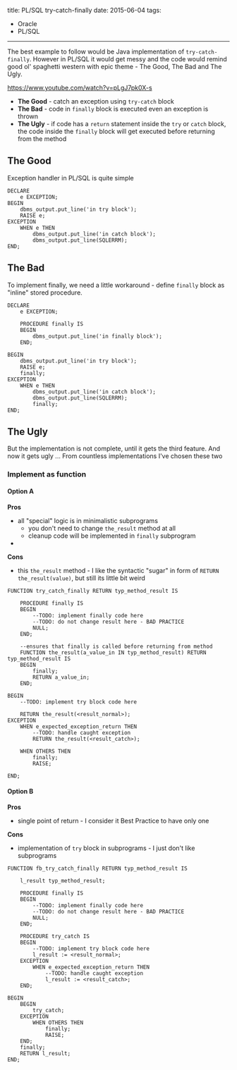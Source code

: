 title: PL/SQL try-catch-finally
date: 2015-06-04
tags:
- Oracle
- PL/SQL
---


The best example to follow would be Java implementation of `try-catch-finally`. However in PL/SQL it would get messy and the code would remind good ol' spaghetti western with epic theme - The Good, The Bad and The Ugly.

https://www.youtube.com/watch?v=pLgJ7pk0X-s

* **The Good** - catch an exception using `try-catch` block
* **The Bad** - code in `finally` block is executed even an exception is thrown
* **The Ugly** - if code has a `return` statement inside the `try` or `catch` block, the code inside the `finally` block will get executed before returning from the method

## The Good

Exception handler in PL/SQL is quite simple
 
````
DECLARE
    e EXCEPTION;
BEGIN
    dbms_output.put_line('in try block');
    RAISE e;
EXCEPTION
    WHEN e THEN
        dbms_output.put_line('in catch block');
        dbms_output.put_line(SQLERRM);
END;
````

## The Bad

To implement finally, we need a little workaround - define `finally` block as "inline" stored procedure.

````
DECLARE
    e EXCEPTION;

    PROCEDURE finally IS
    BEGIN
        dbms_output.put_line('in finally block');
    END;

BEGIN
    dbms_output.put_line('in try block');
    RAISE e;
    finally;
EXCEPTION
    WHEN e THEN
        dbms_output.put_line('in catch block');
        dbms_output.put_line(SQLERRM);
        finally;
END;
````

## The Ugly

But the implementation is not complete, until it gets the third feature. And now it gets ugly ...
From countless implementations I've chosen these two

### Implement as function

#### Option A

**Pros**

* all "special" logic is in minimalistic subprograms
    * you don't need to change `the_result` method at all
    * cleanup code will be implemented in `finally` subprogram
* 

**Cons**

* this `the_result` method - I like the syntactic "sugar" in form of `RETURN the_result(value)`, but still its little bit weird

````
FUNCTION try_catch_finally RETURN typ_method_result IS

    PROCEDURE finally IS
    BEGIN
        --TODO: implement finally code here
        --TODO: do not change result here - BAD PRACTICE
        NULL;
    END;

    --ensures that finally is called before returning from method
    FUNCTION the_result(a_value_in IN typ_method_result) RETURN typ_method_result IS
    BEGIN
        finally;
        RETURN a_value_in;
    END;
    
BEGIN
    --TODO: implement try block code here
    
    RETURN the_result(<result_normal>);
EXCEPTION
    WHEN e_expected_exception_return THEN
        --TODO: handle caught exception
        RETURN the_result(<result_catch>);
        
    WHEN OTHERS THEN
        finally;
        RAISE;
        
END;
````

#### Option B

**Pros**

* single point of return - I consider it Best Practice to have only one

**Cons**

* implementation of `try` block in subprograms - I just don't like subprograms

````
FUNCTION fb_try_catch_finally RETURN typ_method_result IS

    l_result typ_method_result;

    PROCEDURE finally IS
    BEGIN
        --TODO: implement finally code here
        --TODO: do not change result here - BAD PRACTICE
        NULL;
    END;

    PROCEDURE try_catch IS
    BEGIN
        --TODO: implement try block code here
        l_result := <result_normal>;
    EXCEPTION
        WHEN e_expected_exception_return THEN
            --TODO: handle caught exception
            l_result := <result_catch>;
    END;

BEGIN
    BEGIN
        try_catch;
    EXCEPTION
        WHEN OTHERS THEN
            finally;
            RAISE;
    END;
    finally;
    RETURN l_result;
END;
````
